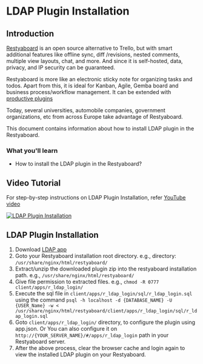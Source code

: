 # LDAP Plugin Installation

## Introduction

[Restyaboard](https://restya.com/board) is an open source alternative to Trello, but with smart additional features like offline sync, diff /revisions, nested comments, multiple view layouts, chat, and more. And since it is self-hosted, data, privacy, and IP security can be guaranteed.

Restyaboard is more like an electronic sticky note for organizing tasks and todos. Apart from this, it is ideal for Kanban, Agile, Gemba board and business process/workflow management. It can be extended with [productive plugins](https://restya.com/board/apps "productive plugins")

Today, several universities, automobile companies, government organizations, etc from across Europe take advantage of Restyaboard.

This document contains information about how to install LDAP plugin in the Restyaboard.

### What you'll learn

*   How to install the LDAP plugin in the Restyaboard?

## Video Tutorial

For step-by-step instructions on LDAP Plugin Installation, refer [YouTube video](https://www.youtube.com/watch?v=g5SzFy4n4u4 "Watch video on LDAP Plugin Installation")

[![LDAP Plugin Installation](ldap_installation.png "LDAP Plugin Installation")](https://www.youtube.com/watch?v=g5SzFy4n4u4 "Watch video on LDAP Plugin Installation")  

## LDAP Plugin Installation

1.  Download [LDAP app](https://restya.com/board/apps/r_ldap_login "LDAP app")
2.  Goto your Restyaboard installation root directory. e.g., directory: `/usr/share/nginx/html/restyaboard/`
3.  Extract/unzip the downloaded plugin zip into the restyaboard installation path. e.g., `/usr/share/nginx/html/restyaboard/`
4.  Give file permission to extracted files. e.g., `chmod -R 0777 client/apps/r_ldap_login/`
5.  Execute the sql file in `client/apps/r_ldap_login/sql/r_ldap_login.sql` using the command `psql -h localhost -d {DATABASE_NAME} -U {USER_Name} -w < /usr/share/nginx/html/restyaboard/client/apps/r_ldap_login/sql/r_ldap_login.sql`
6.  Goto `client/apps/r_ldap_login/` directory, to configure the plugin using app.json. Or You can also configure it on `http://{YOUR_SERVER_NAME}/#/apps/r_ldap_login` path in your Restyaboard server.
7.  After the above process, clear the browser cache and login again to view the installed LDAP plugin on your Restyaboard.
